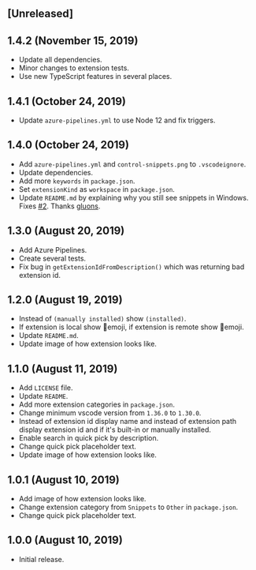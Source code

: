 ## [Unreleased]

## 1.4.2 (November 15, 2019)

- Update all dependencies.
- Minor changes to extension tests.
- Use new TypeScript features in several places.

## 1.4.1 (October 24, 2019)

- Update `azure-pipelines.yml` to use Node 12 and fix triggers.

## 1.4.0 (October 24, 2019)

- Add `azure-pipelines.yml` and `control-snippets.png` to `.vscodeignore`.
- Update dependencies.
- Add more `keywords` in `package.json`.
- Set `extensionKind` as `workspace` in `package.json`.
- Update `README.md` by explaining why you still see snippets in Windows. Fixes [#2](https://github.com/svipas/vscode-control-snippets/issues/2). Thanks [gluons](https://github.com/gluons).

## 1.3.0 (August 20, 2019)

- Add Azure Pipelines.
- Create several tests.
- Fix bug in `getExtensionIdFromDescription()` which was returning bad extension id.

## 1.2.0 (August 19, 2019)

- Instead of `(manually installed)` show `(installed)`.
- If extension is local show 🔋emoji, if extension is remote show 🔌emoji.
- Update `README.md`.
- Update image of how extension looks like.

## 1.1.0 (August 11, 2019)

- Add `LICENSE` file.
- Update `README`.
- Add more extension categories in `package.json`.
- Change minimum vscode version from `1.36.0` to `1.30.0`.
- Instead of extension id display name and instead of extension path display extension id and if it's built-in or manually installed.
- Enable search in quick pick by description.
- Change quick pick placeholder text.
- Update image of how extension looks like.

## 1.0.1 (August 10, 2019)

- Add image of how extension looks like.
- Change extension category from `Snippets` to `Other` in `package.json`.
- Change quick pick placeholder text.

## 1.0.0 (August 10, 2019)

- Initial release.
